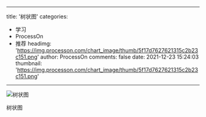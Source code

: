 
---
title: '树状图'
categories: 
 - 学习
 - ProcessOn
 - 推荐
headimg: 'https://img.processon.com/chart_image/thumb/5f17d7627621315c2b23c151.png'
author: ProcessOn
comments: false
date: 2021-12-23 15:24:03
thumbnail: 'https://img.processon.com/chart_image/thumb/5f17d7627621315c2b23c151.png'
---

<div>   
<img class="thumb" alt="树状图" src="https://img.processon.com/chart_image/thumb/5f17d7627621315c2b23c151.png" referrerpolicy="no-referrer">
<p>树状图</p>  
</div>
            